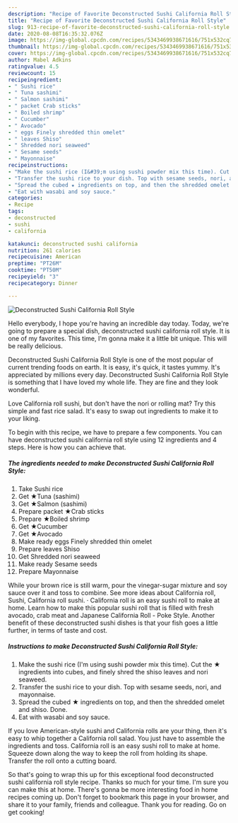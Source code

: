 ```yaml
---
description: "Recipe of Favorite Deconstructed Sushi California Roll Style"
title: "Recipe of Favorite Deconstructed Sushi California Roll Style"
slug: 913-recipe-of-favorite-deconstructed-sushi-california-roll-style
date: 2020-08-08T16:35:32.076Z
image: https://img-global.cpcdn.com/recipes/5343469938671616/751x532cq70/deconstructed-sushi-california-roll-style-recipe-main-photo.jpg
thumbnail: https://img-global.cpcdn.com/recipes/5343469938671616/751x532cq70/deconstructed-sushi-california-roll-style-recipe-main-photo.jpg
cover: https://img-global.cpcdn.com/recipes/5343469938671616/751x532cq70/deconstructed-sushi-california-roll-style-recipe-main-photo.jpg
author: Mabel Adkins
ratingvalue: 4.5
reviewcount: 15
recipeingredient:
- " Sushi rice"
- " Tuna sashimi"
- " Salmon sashimi"
- " packet Crab sticks"
- " Boiled shrimp"
- " Cucumber"
- " Avocado"
- " eggs Finely shredded thin omelet"
- " leaves Shiso"
- " Shredded nori seaweed"
- " Sesame seeds"
- " Mayonnaise"
recipeinstructions:
- "Make the sushi rice (I&#39;m using sushi powder mix this time). Cut the ★ ingredients into cubes, and finely shred the shiso leaves and nori seaweed."
- "Transfer the sushi rice to your dish. Top with sesame seeds, nori, and mayonnaise."
- "Spread the cubed ★ ingredients on top, and then the shredded omelet and shiso. Done."
- "Eat with wasabi and soy sauce."
categories:
- Recipe
tags:
- deconstructed
- sushi
- california

katakunci: deconstructed sushi california 
nutrition: 261 calories
recipecuisine: American
preptime: "PT26M"
cooktime: "PT50M"
recipeyield: "3"
recipecategory: Dinner

---
```



![Deconstructed Sushi California Roll Style](https://img-global.cpcdn.com/recipes/5343469938671616/751x532cq70/deconstructed-sushi-california-roll-style-recipe-main-photo.jpg)

Hello everybody, I hope you're having an incredible day today. Today, we're going to prepare a special dish, deconstructed sushi california roll style. It is one of my favorites. This time, I'm gonna make it a little bit unique. This will be really delicious.

Deconstructed Sushi California Roll Style is one of the most popular of current trending foods on earth. It is easy, it's quick, it tastes yummy. It's appreciated by millions every day. Deconstructed Sushi California Roll Style is something that I have loved my whole life. They are fine and they look wonderful.

Love California roll sushi, but don&#39;t have the nori or rolling mat? Try this simple and fast rice salad. It&#39;s easy to swap out ingredients to make it to your liking.


To begin with this recipe, we have to prepare a few components. You can have deconstructed sushi california roll style using 12 ingredients and 4 steps. Here is how you can achieve that.

<!--inarticleads1-->

##### The ingredients needed to make Deconstructed Sushi California Roll Style:

1. Take  Sushi rice
1. Get  ★Tuna (sashimi)
1. Get  ★Salmon (sashimi)
1. Prepare  packet ★Crab sticks
1. Prepare  ★Boiled shrimp
1. Get  ★Cucumber
1. Get  ★Avocado
1. Make ready  eggs Finely shredded thin omelet
1. Prepare  leaves Shiso
1. Get  Shredded nori seaweed
1. Make ready  Sesame seeds
1. Prepare  Mayonnaise


While your brown rice is still warm, pour the vinegar-sugar mixture and soy sauce over it and toss to combine. See more ideas about California roll, Sushi, California roll sushi. · California roll is an easy sushi roll to make at home. Learn how to make this popular sushi roll that is filled with fresh avocado, crab meat and Japanese California Roll - Poke Style. Another benefit of these deconstructed sushi dishes is that your fish goes a little further, in terms of taste and cost. 

<!--inarticleads2-->

##### Instructions to make Deconstructed Sushi California Roll Style:

1. Make the sushi rice (I&#39;m using sushi powder mix this time). Cut the ★ ingredients into cubes, and finely shred the shiso leaves and nori seaweed.
1. Transfer the sushi rice to your dish. Top with sesame seeds, nori, and mayonnaise.
1. Spread the cubed ★ ingredients on top, and then the shredded omelet and shiso. Done.
1. Eat with wasabi and soy sauce.


If you love American-style sushi and California rolls are your thing, then it&#39;s easy to whip together a California roll salad. You just have to assemble the ingredients and toss. California roll is an easy sushi roll to make at home. Squeeze down along the way to keep the roll from holding its shape. Transfer the roll onto a cutting board. 

So that's going to wrap this up for this exceptional food deconstructed sushi california roll style recipe. Thanks so much for your time. I'm sure you can make this at home. There's gonna be more interesting food in home recipes coming up. Don't forget to bookmark this page in your browser, and share it to your family, friends and colleague. Thank you for reading. Go on get cooking!
